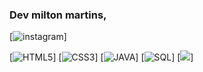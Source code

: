 ### Dev  milton martins,
[![ instagram](https://img.shields.io/badge/Instagram-E4405F?style=for-the-badge&logo=instagram&logoColor=white)]

[![HTML5](https://img.shields.io/badge/HTML5-E34F26?style=for-the-badge&logo=html5&logoColor=white)]
[![CSS3](https://img.shields.io/badge/CSS3-1572B6?style=for-the-badge&logo=css3&logoColor=white)]
[![JAVA](	https://img.shields.io/badge/Java-ED8B00?style=for-the-badge&logo=java&logoColor=white)]
[![SQL](https://img.shields.io/badge/SQLite-07405E?style=for-the-badge&logo=sqlite&logoColor=white)]
[![](https://img.shields.io/badge/LinkedIn-0077B5?style=for-the-badge&logo=linkedin&logoColor=white)]


